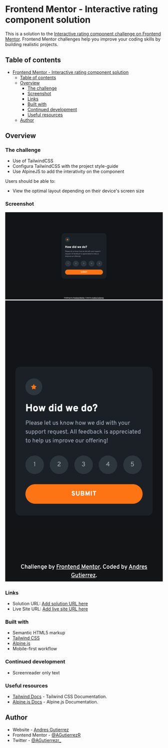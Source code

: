 # Frontend Mentor - Interactive rating component solution

This is a solution to the [Interactive rating component challenge on Frontend Mentor](https://www.frontendmentor.io/challenges/interactive-rating-component-koxpeBUmI). Frontend Mentor challenges help you improve your coding skills by building realistic projects. 

## Table of contents

- [Frontend Mentor - Interactive rating component solution](#frontend-mentor---interactive-rating-component-solution)
  - [Table of contents](#table-of-contents)
  - [Overview](#overview)
    - [The challenge](#the-challenge)
    - [Screenshot](#screenshot)
    - [Links](#links)
    - [Built with](#built-with)
    - [Continued development](#continued-development)
    - [Useful resources](#useful-resources)
  - [Author](#author)

## Overview

### The challenge

- Use of TailwindCSS
- Configura TailwindCSS with the project style-guide
- Use AlpineJS to add the interativity on the component

Users should be able to:

- View the optimal layout depending on their device's screen size

### Screenshot

![screenshot of the desktop at 1440px](./screenshots/desktop-screenshot.png)
![screenshot of the desktop at 375px](./screenshots/mobile-screenshot.png)

### Links

- Solution URL: [Add solution URL here](https://github.com/AGutierrezR/interactive-rating-component/tree/tailwind)
- Live Site URL: [Add live site URL here](https://legendary-starburst-491937.netlify.app/)

### Built with

- Semantic HTML5 markup
- [Tailwind CSS](https://tailwindcss.com/)
- [Alpine.js](https://alpinejs.dev/)
- Mobile-first workflow

### Continued development

- Screenreader only text

### Useful resources

- [Tailwind Docs](https://tailwindcss.com/docs/configuration) - Tailwind CSS Documentation.
- [Alpine.js Docs](https://alpinejs.dev/start-here) - Alpine.js Documentation.

## Author

- Website - [Andres Gutierrez](https://agutierrezr.github.io/)
- Frontend Mentor - [@AGutierrezR](https://www.frontendmentor.io/profile/AGutierrezR)
- Twitter - [@AGutierrezr_](https://twitter.com/AGutierrezr_)
